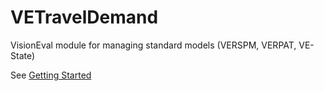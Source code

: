 # VETravelDemand
VisionEval module for managing standard models (VERSPM, VERPAT, VE-State)

See [Getting Started](https://github.com/VisionEval/VisionEval/wiki/Getting-Started)
